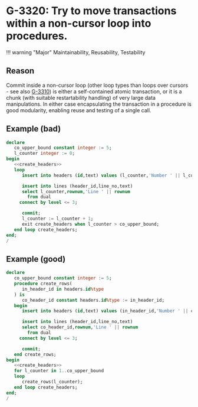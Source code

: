 # G-3320: Try to move transactions within a non-cursor loop into procedures.

!!! warning "Major"
    Maintainability, Reusability, Testability

## Reason

Commit inside a non-cursor loop (other loop types than loops over cursors - see also [G-3310](../../../../4-language-usage/3-dml-and-sql/3-transaction-control/g-3310)) is either a self-contained atomic transaction, or it is a chunk (with suitable restartability handling) of very large data manipulations. In either case encapsulating the transaction in a procedure is good modularity, enabling reuse and testing of a single call.

## Example (bad)

``` sql
declare
   co_upper_bound constant integer := 5;
   l_counter integer := 0;
begin
   <<create_headers>>
   loop
      insert into headers (id,text) values (l_counter,'Number ' || l_counter);

      insert into lines (header_id,line_no,text)
      select l_counter,rownum,'Line ' || rownum
        from dual
     connect by level <= 3;

      commit;
      l_counter := l_counter + 1;
      exit create_headers when l_counter > co_upper_bound;
   end loop create_headers;
end;
/
```

## Example (good)

``` sql
declare
   co_upper_bound constant integer := 5;
   procedure create_rows(
      in_header_id in headers.id%type
   ) is
      co_header_id constant headers.id%type := in_header_id;
   begin
      insert into headers (id,text) values (in_header_id,'Number ' || co_header_id);

      insert into lines (header_id,line_no,text)
      select co_header_id,rownum,'Line ' || rownum
        from dual
     connect by level <= 3;

      commit;
   end create_rows;
begin
   <<create_headers>>
   for l_counter in 1..co_upper_bound
   loop
      create_rows(l_counter);
   end loop create_headers;
end;
/
```
